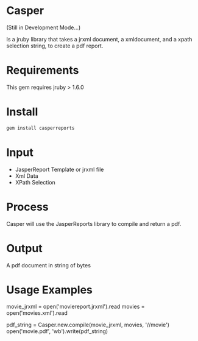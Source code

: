 # Casper

(Still in Development Mode...)

Is a jruby library that takes a jrxml document, a xmldocument, and a xpath selection string, to create a pdf report.

# Requirements

This gem requires jruby > 1.6.0

# Install

``` ruby
gem install casperreports
```

# Input

* JasperReport Template or jrxml file
* Xml Data
* XPath Selection

# Process

Casper will use the JasperReports library to compile and return a pdf.

# Output

A pdf document in string of bytes

# Usage Examples

movie_jrxml = open('moviereport.jrxml').read
movies = open('movies.xml').read

pdf_string = Casper.new.compile(movie_jrxml, movies, '//movie')
open('movie.pdf', 'wb').write(pdf_string)

